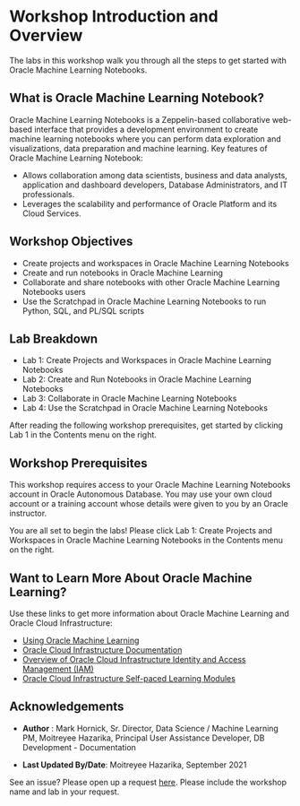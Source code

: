 # Workshop Introduction and Overview

The labs in this workshop walk you through all the steps to get started with Oracle Machine Learning Notebooks.

## What is Oracle Machine Learning Notebook?

Oracle Machine Learning Notebooks is a Zeppelin-based collaborative web-based interface that provides a development environment to create machine learning notebooks where you can perform data exploration and visualizations, data preparation and machine learning.
Key features of Oracle Machine Learning Notebook:

* Allows collaboration among data scientists, business and data analysts, application and dashboard developers, Database Administrators, and IT professionals.
* Leverages the scalability and performance of Oracle Platform and its Cloud Services.

## Workshop Objectives


* Create projects and workspaces in Oracle Machine Learning Notebooks
* Create and run notebooks in Oracle Machine Learning
* Collaborate and share notebooks with other Oracle Machine Learning Notebooks users
* Use the Scratchpad in Oracle Machine Learning Notebooks to run Python, SQL, and PL/SQL scripts

## Lab Breakdown

  * Lab 1: Create Projects and Workspaces in Oracle Machine Learning Notebooks
  * Lab 2: Create and Run Notebooks in Oracle Machine Learning Notebooks
  * Lab 3: Collaborate in Oracle Machine Learning Notebooks
  * Lab 4: Use the Scratchpad in Oracle Machine Learning Notebooks

After reading the following workshop prerequisites, get started by clicking Lab 1 in the Contents menu on the right.

## Workshop Prerequisites

This workshop requires access to your Oracle Machine Learning Notebooks account in Oracle Autonomous Database. You may use your own cloud account or a training account whose details were given to you by an Oracle instructor.

You are all set to begin the labs!
Please click Lab 1: Create Projects and Workspaces in Oracle Machine Learning Notebooks in the Contents menu on the right.

## Want to Learn More About Oracle Machine Learning?

Use these links to get more information about Oracle Machine Learning and Oracle Cloud Infrastructure:

* [Using Oracle Machine Learning](https://docs.oracle.com/en/cloud/paas/autonomous-data-warehouse-cloud/omlug/index.html)
* [Oracle Cloud Infrastructure Documentation](https://docs.cloud.oracle.com/iaas/Content/GSG/Reference/gettingstartedwithPaaS.htm)
* [Overview of Oracle Cloud Infrastructure Identity and Access Management (IAM)](https://docs.cloud.oracle.com/en-us/iaas/Content/Identity/Concepts/overview.htm)
* [Oracle Cloud Infrastructure Self-paced Learning Modules](https://www.oracle.com/cloud/iaas/training/foundations.html)


## Acknowledgements

* **Author** : Mark Hornick, Sr. Director, Data Science / Machine Learning PM, Moitreyee Hazarika, Principal User Assistance Developer, DB Development - Documentation

* **Last Updated By/Date**: Moitreyee Hazarika, September 2021

See an issue?  Please open up a request [here](https://github.com/oracle/learning-library/issues). Please include the workshop name and lab in your request.
